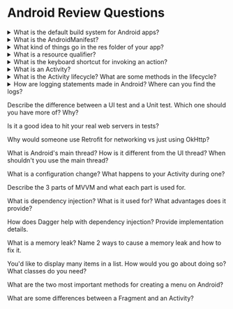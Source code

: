 # Android Review Questions

<details><summary>What is the default build system for Android apps?</summary>
<p>

The default build system for Android is Gradle. It fetches dependencies for you and can build 
multi-module applications. (Much) Older build systems include Maven and Ant, while companies like 
Uber use Buck.
</p>
</details>

<details><summary>What is the AndroidManifest?</summary>
<p>

AndroidManifest.xml is a required file for all Android apps. All major components of your app must 
be listed here, including Activities, your custom Application class, Services, and 
BroadcastReceivers. For more, see [Anatomy of an App][app_anatomy_android_manifest]. 
</p>
</details>

<details><summary>What kind of things go in the res folder of your app?</summary>
<p>

Most things that are not explicitly code go into the res folder. This includes images in the form of 
drawables, XML layouts, strings, and menu resource files. For more, see 
[Anatomy of an App][app_anatomy_res_folder].
</p>
</details>

<details><summary>What is a resource qualifier?</summary>
<p>

A resource qualifier is of the format “-\<qualifier\>” and goes on the end of a folder in `res/`. It 
tells the Android system what resources to use for specific configurations. For more info see 
[Anatomy of an App][app_anatomy_res_qualifier].
</p>   
</details>

<details><summary>What is the keyboard shortcut for invoking an action?</summary>
<p>

This is arguably the most important shortcut you should know: <kbd>⌘ Command</kbd> + 
<kbd>⇧ Shift</kbd> + <kbd>A</kbd>. For more useful shortcuts, see 
[Handy Shortcuts][keyboard_shortcuts].
</p>
</details>

<details><summary>What is an Activity?</summary>
<p>

You can think of an Activity as one screen on Android. Activities must be declared in the 
AndroidManifest.xml as they are a system component. They are usually associated with one xml layout.
</p>
</details>

<details><summary>What is the Activity lifecycle? What are some methods in the lifecycle?</summary>
<p>

The Activity lifecycle is a series of methods called by the framework to let you know what stage of 
life your Activity is in. You should only do certain work when your app is in certain stages of the 
lifecycle. Some lifecycle methods include onCreate, onDestroy, onResume, and onPause. For more info,
see [Activity Lifecycle][activity_lifecycle]. 
</p>
</details>

<details><summary>How are logging statements made in Android? Where can you find the logs?</summary>
<p>

Android logging calls eventually end up in the Logcat. You can make logging statements through 
various methods, such as Log.d(TAG, message) and Log.wtf(TAG, message, exception). See 
[LifecycleActivity][logging]'s onCreate method for more info.
</p>
</details>

Describe the difference between a UI test and a Unit test. Which one should you have more of? Why?

Is it a good idea to hit your real web servers in tests?

Why would someone use Retrofit for networking vs just using OkHttp?

What is Android's main thread? How is it different from the UI thread? When shouldn't you use the 
main thread?

What is a configuration change? What happens to your Activity during one?

Describe the 3 parts of MVVM and what each part is used for.

What is dependency injection? What is it used for? What advantages does it provide?

How does Dagger help with dependency injection? Provide implementation details.

What is a memory leak? Name 2 ways to cause a memory leak and how to fix it.

You'd like to display many items in a list. How would you go about doing so? What classes do you 
need?

What are the two most important methods for creating a menu on Android?

What are some differences between a Fragment and an Activity?

[app_anatomy_res_folder]: lesson01/Lesson1_AnatomyOfAnApp.md#module_namesrcres
[app_anatomy_android_manifest]: lesson01/Lesson1_AnatomyOfAnApp.md#module_namesrcandroidmanifestxml
[app_anatomy_res_qualifier]: lesson01/Lesson1_AnatomyOfAnApp.md#module_namesrcresres_type-resource_qualifier
[keyboard_shortcuts]: lesson03/Lesson3_HandyShortcuts.md
[activity_lifecycle]: lesson02/Lesson2_ActivityLifecycle.md
[logging]: lesson02/src/main/java/com/orobator/helloandroid/lesson2/LifecycleActivity.java

